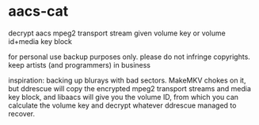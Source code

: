 # aacs-cat
decrypt aacs mpeg2 transport stream given volume key or volume id+media key block

for personal use backup purposes only. please do not infringe copyrights. keep artists (and programmers) in business

inspiration: backing up blurays with bad sectors. MakeMKV chokes on it, but ddrescue 
will copy the encrypted mpeg2 transport streams and media key block, and libaacs will
give you the volume ID, from which you can calculate the volume key and decrypt whatever
ddrescue managed to recover.
